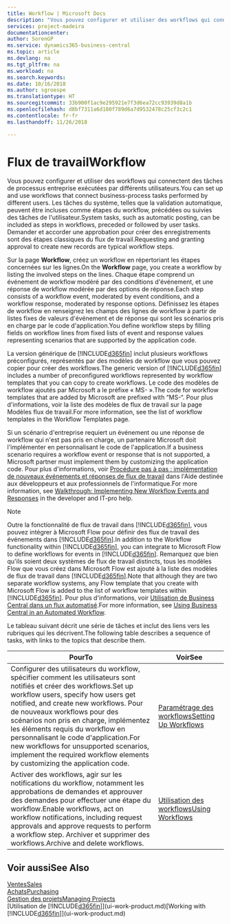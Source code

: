 ```yaml
---
title: Workflow | Microsoft Docs
description: "Vous pouvez configurer et utiliser des workflows qui connectent des tâches de processus entreprise exécutées par différents utilisateurs. Les tâches du système, telles que la validation automatique, peuvent être incluses comme étapes du workflow, précédées ou suivies des tâches de l'utilisateur. Demander et accorder une approbation pour créer des enregistrements sont des étapes classiques du workflow."
services: project-madeira
documentationcenter: 
author: SorenGP
ms.service: dynamics365-business-central
ms.topic: article
ms.devlang: na
ms.tgt_pltfrm: na
ms.workload: na
ms.search.keywords: 
ms.date: 10/16/2018
ms.author: sgroespe
ms.translationtype: HT
ms.sourcegitcommit: 33b900f1ac9e295921e7f3d6ea72cc93939d8a1b
ms.openlocfilehash: d8bf7311a6d180f789d6a7d9532478c25cf3c2c1
ms.contentlocale: fr-fr
ms.lasthandoff: 11/26/2018

---
```

# <a name="workflow"></a><span data-ttu-id="f04bd-105">Flux de travail</span><span class="sxs-lookup"><span data-stu-id="f04bd-105">Workflow</span></span>
<span data-ttu-id="f04bd-106">Vous pouvez configurer et utiliser des workflows qui connectent des tâches de processus entreprise exécutées par différents utilisateurs.</span><span class="sxs-lookup"><span data-stu-id="f04bd-106">You can set up and use workflows that connect business-process tasks performed by different users.</span></span> <span data-ttu-id="f04bd-107">Les tâches du système, telles que la validation automatique, peuvent être incluses comme étapes du workflow, précédées ou suivies des tâches de l'utilisateur.</span><span class="sxs-lookup"><span data-stu-id="f04bd-107">System tasks, such as automatic posting, can be included as steps in workflows, preceded or followed by user tasks.</span></span> <span data-ttu-id="f04bd-108">Demander et accorder une approbation pour créer des enregistrements sont des étapes classiques du flux de travail.</span><span class="sxs-lookup"><span data-stu-id="f04bd-108">Requesting and granting approval to create new records are typical workflow steps.</span></span>  

 <span data-ttu-id="f04bd-109">Sur la page **Workflow**, créez un workflow en répertoriant les étapes concernées sur les lignes.</span><span class="sxs-lookup"><span data-stu-id="f04bd-109">On the **Workflow** page, you create a workflow by listing the involved steps on the lines.</span></span> <span data-ttu-id="f04bd-110">Chaque étape comprend un événement de workflow modéré par des conditions d'événement, et une réponse de workflow modérée par des options de réponse.</span><span class="sxs-lookup"><span data-stu-id="f04bd-110">Each step consists of a workflow event, moderated by event conditions, and a workflow response, moderated by response options.</span></span> <span data-ttu-id="f04bd-111">Définissez les étapes de workflow en renseignez les champs des lignes de workflow à partir de listes fixes de valeurs d'événement et de réponse qui sont les scénarios pris en charge par le code d'application.</span><span class="sxs-lookup"><span data-stu-id="f04bd-111">You define workflow steps by filling fields on workflow lines from fixed lists of event and response values representing scenarios that are supported by the application code.</span></span>  

 <span data-ttu-id="f04bd-112">La version générique de [!INCLUDE[d365fin](includes/d365fin_md.md)] inclut plusieurs workflows préconfigurés, représentés par des modèles de workflow que vous pouvez copier pour créer des workflows.</span><span class="sxs-lookup"><span data-stu-id="f04bd-112">The generic version of [!INCLUDE[d365fin](includes/d365fin_md.md)] includes a number of preconfigured workflows represented by workflow templates that you can copy to create workflows.</span></span> <span data-ttu-id="f04bd-113">Le code des modèles de workflow ajoutés par Microsoft a le préfixe « MS- ».</span><span class="sxs-lookup"><span data-stu-id="f04bd-113">The code for workflow templates that are added by Microsoft are prefixed with “MS-“.</span></span> <span data-ttu-id="f04bd-114">Pour plus d'informations, voir la liste des modèles de flux de travail sur la page Modèles flux de travail.</span><span class="sxs-lookup"><span data-stu-id="f04bd-114">For more information, see the list of workflow templates in the Workflow Templates page.</span></span>  

 <span data-ttu-id="f04bd-115">Si un scénario d'entreprise requiert un événement ou une réponse de workflow qui n'est pas pris en charge, un partenaire Microsoft doit l'implémenter en personnalisant le code de l'application.</span><span class="sxs-lookup"><span data-stu-id="f04bd-115">If a business scenario requires a workflow event or response that is not supported, a Microsoft partner must implement them by customizing the application code.</span></span> <span data-ttu-id="f04bd-116">Pour plus d'informations, voir [Procédure pas à pas : implémentation de nouveaux événements et réponses de flux de travail](/dynamics-nav/Walkthrough--Implementing-New-Workflow-Events-and-Responses) dans l'Aide destinée aux développeurs et aux professionnels de l'informatique.</span><span class="sxs-lookup"><span data-stu-id="f04bd-116">For more information, see [Walkthrough: Implementing New Workflow Events and Responses](/dynamics-nav/Walkthrough--Implementing-New-Workflow-Events-and-Responses) in the developer and IT-pro help.</span></span>

 > [!NOTE]
 > <span data-ttu-id="f04bd-117">Outre la fonctionnalité de flux de travail dans [!INCLUDE[d365fin](includes/d365fin_md.md)], vous pouvez intégrer à Microsoft Flow pour définir des flux de travail des événements dans [!INCLUDE[d365fin](includes/d365fin_md.md)].</span><span class="sxs-lookup"><span data-stu-id="f04bd-117">In addition to the Workflow functionality within [!INCLUDE[d365fin](includes/d365fin_md.md)], you can integrate to Microsoft Flow to define workflows for events in [!INCLUDE[d365fin](includes/d365fin_md.md)].</span></span> <span data-ttu-id="f04bd-118">Remarquez que bien qu'ils soient deux systèmes de flux de travail distincts, tous les modèles Flow que vous créez dans Microsoft Flow est ajouté à la liste des modèles de flux de travail dans [!INCLUDE[d365fin](includes/d365fin_md.md)].</span><span class="sxs-lookup"><span data-stu-id="f04bd-118">Note that although they are two separate workflow systems, any Flow template that you create with Microsoft Flow is added to the list of workflow templates within [!INCLUDE[d365fin](includes/d365fin_md.md)].</span></span> <span data-ttu-id="f04bd-119">Pour plus d'informations, voir [Utilisation de Business Central dans un flux automatisé](across-how-use-financials-data-source-flow.md).</span><span class="sxs-lookup"><span data-stu-id="f04bd-119">For more information, see [Using Business Central in an Automated Workflow](across-how-use-financials-data-source-flow.md).</span></span>  

 <span data-ttu-id="f04bd-120">Le tableau suivant décrit une série de tâches et inclut des liens vers les rubriques qui les décrivent.</span><span class="sxs-lookup"><span data-stu-id="f04bd-120">The following table describes a sequence of tasks, with links to the topics that describe them.</span></span>  

|<span data-ttu-id="f04bd-121">**Pour**</span><span class="sxs-lookup"><span data-stu-id="f04bd-121">**To**</span></span>|<span data-ttu-id="f04bd-122">**Voir**</span><span class="sxs-lookup"><span data-stu-id="f04bd-122">**See**</span></span>|  
|------------|-------------|  
|<span data-ttu-id="f04bd-123">Configurer des utilisateurs du workflow, spécifier comment les utilisateurs sont notifiés et créer des workflows.</span><span class="sxs-lookup"><span data-stu-id="f04bd-123">Set up workflow users, specify how users get notified, and create new workflows.</span></span> <span data-ttu-id="f04bd-124">Pour de nouveaux workflows pour des scénarios non pris en charge, implémentez les éléments requis du workflow en personnalisant le code d'application.</span><span class="sxs-lookup"><span data-stu-id="f04bd-124">For new workflows for unsupported scenarios, implement the required workflow elements by customizing the application code.</span></span>|[<span data-ttu-id="f04bd-125">Paramétrage des workflows</span><span class="sxs-lookup"><span data-stu-id="f04bd-125">Setting Up Workflows</span></span>](across-set-up-workflows.md)|  
|<span data-ttu-id="f04bd-126">Activer des workflows, agir sur les notifications du workflow, notamment les approbations de demandes et approuver des demandes pour effectuer une étape du workflow.</span><span class="sxs-lookup"><span data-stu-id="f04bd-126">Enable workflows, act on workflow notifications, including request approvals and approve requests to perform a workflow step.</span></span> <span data-ttu-id="f04bd-127">Archiver et supprimer des workflows.</span><span class="sxs-lookup"><span data-stu-id="f04bd-127">Archive and delete workflows.</span></span>|[<span data-ttu-id="f04bd-128">Utilisation des workflows</span><span class="sxs-lookup"><span data-stu-id="f04bd-128">Using Workflows</span></span>](across-use-workflows.md)|  

## <a name="see-also"></a><span data-ttu-id="f04bd-129">Voir aussi</span><span class="sxs-lookup"><span data-stu-id="f04bd-129">See Also</span></span>  
[<span data-ttu-id="f04bd-130">Ventes</span><span class="sxs-lookup"><span data-stu-id="f04bd-130">Sales</span></span>](sales-manage-sales.md)  
[<span data-ttu-id="f04bd-131">Achats</span><span class="sxs-lookup"><span data-stu-id="f04bd-131">Purchasing</span></span>](purchasing-manage-purchasing.md)  
[<span data-ttu-id="f04bd-132">Gestion des projets</span><span class="sxs-lookup"><span data-stu-id="f04bd-132">Managing Projects</span></span>](projects-manage-projects.md)  
<span data-ttu-id="f04bd-133">[Utilisation de [!INCLUDE[d365fin](includes/d365fin_md.md)]](ui-work-product.md)</span><span class="sxs-lookup"><span data-stu-id="f04bd-133">[Working with [!INCLUDE[d365fin](includes/d365fin_md.md)]](ui-work-product.md)</span></span>

